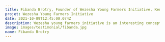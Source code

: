 ```yaml
---
title: Fibanda Brotry, Founder of Wezesha Young Farmers Initiative, Kenya
projet: Wezesha Young Farmers Initiative 
date: 2021-10-09T12:45:00.074Z
description: Wezesha young farmers initiative is an interesting concept that links Environmental conservation, Climate Action to Agriculture using agroecology approach. This initiative is being led by Fibanda at the APSID consulting company. This approach brings good connectivity with nature, and a sustainable way to redesign food systems from the farm to the table. As of now undernourishment and severe food insecurity appears to be increasing in almost all regions in africa. Through Agroforestry, Soil and Water Conservation and Biodiversity Conservation practices increases productivity because the greater diversity on the farm results in greater diversity in plates.
image: images/testimonial/fibanda.jpg
name: Fibanda Brotry
---
```


